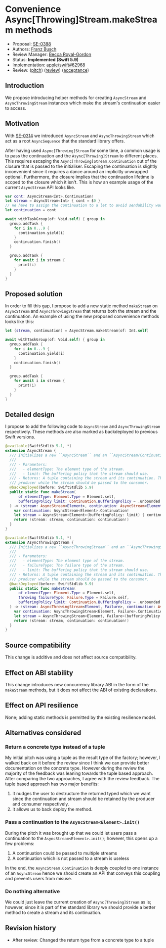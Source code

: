 # Convenience Async[Throwing]Stream.makeStream methods

* Proposal: [SE-0388](0388-async-stream-factory.md)
* Authors: [Franz Busch](https://github.com/FranzBusch)
* Review Manager: [Becca Royal-Gordon](https://github.com/beccadax)
* Status: **Implemented (Swift 5.9)**
* Implementation: [apple/swift#62968](https://github.com/apple/swift/pull/62968)
* Review: ([pitch](https://forums.swift.org/t/pitch-convenience-async-throwing-stream-makestream-methods/61030)) ([review](https://forums.swift.org/t/se-0388-convenience-async-throwing-stream-makestream-methods/63139)) ([acceptance](https://forums.swift.org/t/accepted-with-modifications-se-0388-convenience-async-throwing-stream-makestream-methods/63568)) 

## Introduction

We propose introducing helper methods for creating `AsyncStream` and `AsyncThrowingStream`
instances which make the stream's continuation easier to access.

## Motivation

With [SE-0314](https://github.com/apple/swift-evolution/blob/main/proposals/0314-async-stream.md)
we introduced `AsyncStream` and `AsyncThrowingStream` which act as a root
`AsyncSequence` that the standard library offers.

After having used `Async[Throwing]Stream` for some time, a common usage
is to pass the continuation and the `Async[Throwing]Stream` to different places.
This requires escaping the `Async[Throwing]Stream.Continuation` out of 
the closure that is passed to the initialiser.
Escaping the continuation is slightly inconvenient since it requires a dance
around an implicitly unwrapped optional. Furthermore, the closure implies
that the continuation lifetime is scoped to the closure which it isn't. This is how
an example usage of the current `AsyncStream` API looks like.

```swift
var cont: AsyncStream<Int>.Continuation!
let stream = AsyncStream<Int> { cont = $0 }
// We have to assign the continuation to a let to avoid sendability warnings
let continuation = cont

await withTaskGroup(of: Void.self) { group in
  group.addTask {
    for i in 0...9 {
      continuation.yield(i)
    }
    continuation.finish()
  }

  group.addTask {
    for await i in stream {
      print(i)
    }
  }
}
```

## Proposed solution

In order to fill this gap, I propose to add a new static method `makeStream` on
`AsyncStream` and `AsyncThrowingStream` that returns both the stream
and the continuation. An example of using the new proposed convenience methods looks like this:

```swift
let (stream, continuation) = AsyncStream.makeStream(of: Int.self)

await withTaskGroup(of: Void.self) { group in
  group.addTask {
    for i in 0...9 {
      continuation.yield(i)
    }
    continuation.finish()
  }

  group.addTask {
    for await i in stream {
      print(i)
    }
  }
}
```

## Detailed design

I propose to add the following code to `AsyncStream` and `AsyncThrowingStream`
respectively. These methods are also marked as backdeployed to previous Swift versions.

```swift
@available(SwiftStdlib 5.1, *)
extension AsyncStream {
  /// Initializes a new ``AsyncStream`` and an ``AsyncStream/Continuation``.
  ///
  /// - Parameters:
  ///   - elementType: The element type of the stream.
  ///   - limit: The buffering policy that the stream should use.
  /// - Returns: A tuple containing the stream and its continuation. The continuation should be passed to the
  /// producer while the stream should be passed to the consumer.
  @backDeployed(before: SwiftStdlib 5.9)
  public static func makeStream(
      of elementType: Element.Type = Element.self,
      bufferingPolicy limit: Continuation.BufferingPolicy = .unbounded
  ) -> (stream: AsyncStream<Element>, continuation: AsyncStream<Element>.Continuation) {
    var continuation: AsyncStream<Element>.Continuation!
    let stream = AsyncStream<Element>(bufferingPolicy: limit) { continuation = $0 }
    return (stream: stream, continuation: continuation!)
  }
}

@available(SwiftStdlib 5.1, *)
extension AsyncThrowingStream {
  /// Initializes a new ``AsyncThrowingStream`` and an ``AsyncThrowingStream/Continuation``.
  ///
  /// - Parameters:
  ///   - elementType: The element type of the stream.
  ///   - failureType: The failure type of the stream.
  ///   - limit: The buffering policy that the stream should use.
  /// - Returns: A tuple containing the stream and its continuation. The continuation should be passed to the
  /// producer while the stream should be passed to the consumer.
  @backDeployed(before: SwiftStdlib 5.9)
  public static func makeStream(
      of elementType: Element.Type = Element.self,
      throwing failureType: Failure.Type = Failure.self,
      bufferingPolicy limit: Continuation.BufferingPolicy = .unbounded
  ) -> (stream: AsyncThrowingStream<Element, Failure>, continuation: AsyncThrowingStream<Element, Failure>.Continuation) where Failure == Error {
    var continuation: AsyncThrowingStream<Element, Failure>.Continuation!
    let stream = AsyncThrowingStream<Element, Failure>(bufferingPolicy: limit) { continuation = $0 }
    return (stream: stream, continuation: continuation!)
  }
}
```

## Source compatibility
This change is additive and does not affect source compatibility.

## Effect on ABI stability
This change introduces new concurrency library ABI in the form of the `makeStream` methods, but it does not affect the ABI of existing declarations.

## Effect on API resilience
None; adding static methods is permitted by the existing resilience model.

## Alternatives considered

### Return a concrete type instead of a tuple
My initial pitch was using a tuple as the result type of the factory;
however, I walked back on it before the review since I think we can provide better documentation on
the concrete type. However during the review the majority of the feedback was leaning towards the tuple based approach.
After comparing the two approaches, I agree with the review feedback. The tuple based approach has two major benefits:

1. It nudges the user to destructure the returned typed which we want since the continuation and stream should be retained by the
producer and consumer respectively.
2. It allows us to back deploy the method.

### Pass a continuation to the `AsyncStream<Element>.init()`
During the pitch it was brought up that we could let users pass a continuation to the
`AsyncStream<Element>.init()`; however, this opens up a few problems:
1. A continuation could be passed to multiple streams
2. A continuation which is not passed to a stream is useless

In the end, the `AsyncStream.Continuation` is deeply coupled to one instance of an
`AsyncStream` hence we should create an API that conveys this coupling and prevents
users from misuse. 

### Do nothing alternative
We could just leave the current creation of `Async[Throwing]Stream` as is;
however, since it is part of the standard library we should provide
a better method to create a stream and its continuation.

## Revision history

- After review: Changed the return type from a concrete type to a tuple

